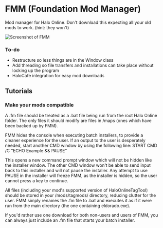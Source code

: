 # FMM (Foundation Mod Manager)
Mod manager for Halo Online. Don't download this expecting all your old mods to work. (hint: they won't)

![Screenshot of FMM](https://vgy.me/uljH0n.png)

### To-do
* Restructure so less things are in the Window class
* Add threading so file transfers and installations can take place without locking up the program
* HaloCafe integration for easy mod downloads

## Tutorials
### Make your mods compatible
A .fm file should be treated as a .bat file being run from the root Halo Online folder. The only files it should modify are files in /maps (ones which have been backed up by FMM).

FMM hides the console when executing batch installers, to provide a cleaner experience for the user. If an output to the user is desperately needed, start another CMD window by using the following line:
START CMD /C "ECHO Example && PAUSE"

This opens a new command prompt window which will not be hidden like the installer window. The other CMD window won't be able to send input back to this installer and will not pause the installer. Any attempt to use PAUSE in the installer will freeze FMM, as the installer is hidden, so the user cannot press a key to continue.

All files (including your mod's supported version of HaloOnlineTagTool) should be stored in your /mods/tagmods/<modname> directory, reducing clutter for the user. FMM simply renames the .fm file to .bat and executes it as if it were run from the main directory (the one containing eldorado.exe).

If you'd rather use one download for both non-users and users of FMM, you can always just include an .fm file that starts your batch installer.
